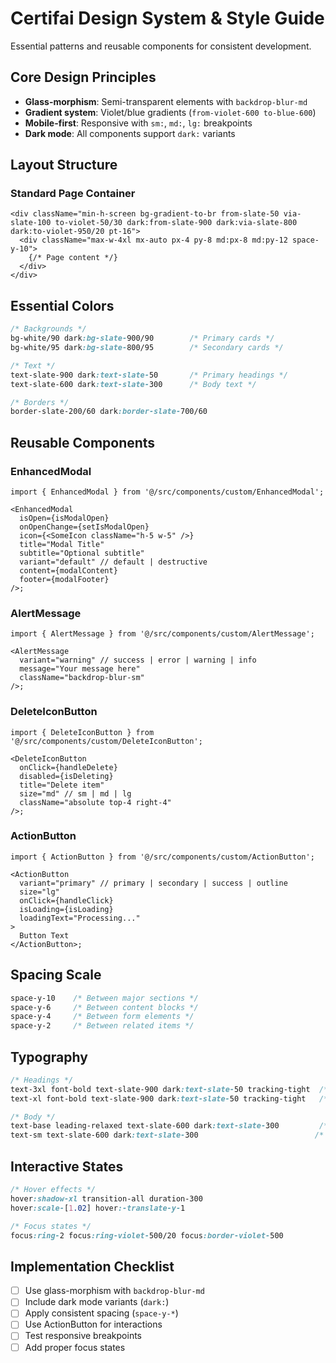 # Certifai Design System & Style Guide

Essential patterns and reusable components for consistent development.

## Core Design Principles

- **Glass-morphism**: Semi-transparent elements with `backdrop-blur-md`
- **Gradient system**: Violet/blue gradients (`from-violet-600 to-blue-600`)
- **Mobile-first**: Responsive with `sm:`, `md:`, `lg:` breakpoints
- **Dark mode**: All components support `dark:` variants

## Layout Structure

### Standard Page Container

```tsx
<div className="min-h-screen bg-gradient-to-br from-slate-50 via-slate-100 to-violet-50/30 dark:from-slate-900 dark:via-slate-800 dark:to-violet-950/20 pt-16">
  <div className="max-w-4xl mx-auto px-4 py-8 md:px-8 md:py-12 space-y-10">
    {/* Page content */}
  </div>
</div>
```

## Essential Colors

```css
/* Backgrounds */
bg-white/90 dark:bg-slate-900/90        /* Primary cards */
bg-white/95 dark:bg-slate-800/95        /* Secondary cards */

/* Text */
text-slate-900 dark:text-slate-50       /* Primary headings */
text-slate-600 dark:text-slate-300      /* Body text */

/* Borders */
border-slate-200/60 dark:border-slate-700/60
```

## Reusable Components

### EnhancedModal

```tsx
import { EnhancedModal } from '@/src/components/custom/EnhancedModal';

<EnhancedModal
  isOpen={isModalOpen}
  onOpenChange={setIsModalOpen}
  icon={<SomeIcon className="h-5 w-5" />}
  title="Modal Title"
  subtitle="Optional subtitle"
  variant="default" // default | destructive
  content={modalContent}
  footer={modalFooter}
/>;
```

### AlertMessage

```tsx
import { AlertMessage } from '@/src/components/custom/AlertMessage';

<AlertMessage
  variant="warning" // success | error | warning | info
  message="Your message here"
  className="backdrop-blur-sm"
/>;
```

### DeleteIconButton

```tsx
import { DeleteIconButton } from '@/src/components/custom/DeleteIconButton';

<DeleteIconButton
  onClick={handleDelete}
  disabled={isDeleting}
  title="Delete item"
  size="md" // sm | md | lg
  className="absolute top-4 right-4"
/>;
```

### ActionButton

```tsx
import { ActionButton } from '@/src/components/custom/ActionButton';

<ActionButton
  variant="primary" // primary | secondary | success | outline
  size="lg"
  onClick={handleClick}
  isLoading={isLoading}
  loadingText="Processing..."
>
  Button Text
</ActionButton>;
```

## Spacing Scale

```css
space-y-10    /* Between major sections */
space-y-6     /* Between content blocks */
space-y-4     /* Between form elements */
space-y-2     /* Between related items */
```

## Typography

```css
/* Headings */
text-3xl font-bold text-slate-900 dark:text-slate-50 tracking-tight  /* Page titles */
text-xl font-bold text-slate-900 dark:text-slate-50 tracking-tight   /* Card titles */

/* Body */
text-base leading-relaxed text-slate-600 dark:text-slate-300         /* Primary body */
text-sm text-slate-600 dark:text-slate-300                          /* Secondary body */
```

## Interactive States

```css
/* Hover effects */
hover:shadow-xl transition-all duration-300
hover:scale-[1.02] hover:-translate-y-1

/* Focus states */
focus:ring-2 focus:ring-violet-500/20 focus:border-violet-500
```

## Implementation Checklist

- [ ] Use glass-morphism with `backdrop-blur-md`
- [ ] Include dark mode variants (`dark:`)
- [ ] Apply consistent spacing (`space-y-*`)
- [ ] Use ActionButton for interactions
- [ ] Test responsive breakpoints
- [ ] Add proper focus states
